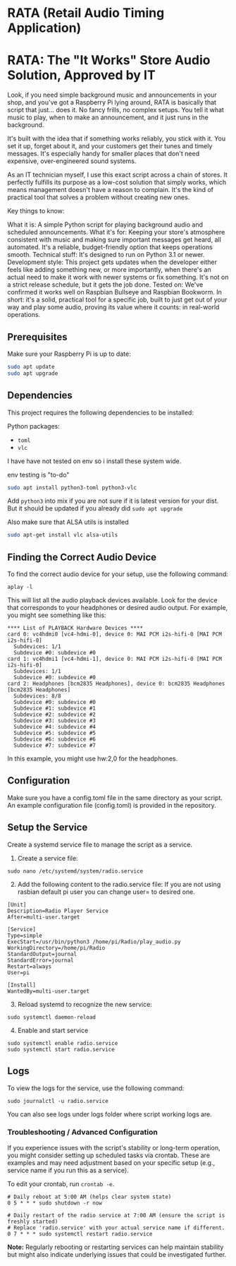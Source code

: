 # RATA (Retail Audio Timing Application) 
# RATA: The "It Works" Store Audio Solution, Approved by IT
Look, if you need simple background music and announcements in your shop, and you've got a Raspberry Pi lying around, RATA is basically that script that just... does it. No fancy frills, no complex setups. You tell it what music to play, when to make an announcement, and it just runs in the background.

It's built with the idea that if something works reliably, you stick with it. You set it up, forget about it, and your customers get their tunes and timely messages. It's especially handy for smaller places that don't need expensive, over-engineered sound systems.

As an IT technician myself, I use this exact script across a chain of stores. It perfectly fulfills its purpose as a low-cost solution that simply works, which means management doesn't have a reason to complain. It's the kind of practical tool that solves a problem without creating new ones.

Key things to know:

What it is: A simple Python script for playing background audio and scheduled announcements.
What it's for: Keeping your store's atmosphere consistent with music and making sure important messages get heard, all automated. It's a reliable, budget-friendly option that keeps operations smooth.
Technical stuff: It's designed to run on Python 3.1 or newer.
Development style: This project gets updates when the developer either feels like adding something new, or more importantly, when there's an actual need to make it work with newer systems or fix something. It's not on a strict release schedule, but it gets the job done.
Tested on: We've confirmed it works well on Raspbian Bullseye and Raspbian Bookworm.
In short: it's a solid, practical tool for a specific job, built to just get out of your way and play some audio, proving its value where it counts: in real-world operations.

## Prerequisites

Make sure your Raspberry Pi is up to date:

```sh
sudo apt update
sudo apt upgrade
```
## Dependencies
This project requires the following dependencies to be installed:

Python packages:
   - `toml`
   - `vlc`

I have have not tested on env so i install these system wide.

env testing is "to-do"
```sh
sudo apt install python3-toml python3-vlc
```
Add `python3` into mix if you are not sure if it is latest version for your dist.
But it should be updated if you already did `sudo apt upgrade`

Also make sure that ALSA utils is installed
```sh
sudo apt-get install vlc alsa-utils
```

## Finding the Correct Audio Device

To find the correct audio device for your setup, use the following command:
```
aplay -l
```

This will list all the audio playback devices available. Look for the device that corresponds to your headphones or desired audio output. For example, you might see something like this:

```
**** List of PLAYBACK Hardware Devices ****
card 0: vc4hdmi0 [vc4-hdmi-0], device 0: MAI PCM i2s-hifi-0 [MAI PCM i2s-hifi-0]
  Subdevices: 1/1
  Subdevice #0: subdevice #0
card 1: vc4hdmi1 [vc4-hdmi-1], device 0: MAI PCM i2s-hifi-0 [MAI PCM i2s-hifi-0]
  Subdevices: 1/1
  Subdevice #0: subdevice #0
card 2: Headphones [bcm2835 Headphones], device 0: bcm2835 Headphones [bcm2835 Headphones]
  Subdevices: 8/8
  Subdevice #0: subdevice #0
  Subdevice #1: subdevice #1
  Subdevice #2: subdevice #2
  Subdevice #3: subdevice #3
  Subdevice #4: subdevice #4
  Subdevice #5: subdevice #5
  Subdevice #6: subdevice #6
  Subdevice #7: subdevice #7
```
In this example, you might use hw:2,0 for the headphones.

## Configuration

Make sure you have a config.toml file in the same directory as your script. An example configuration file (config.toml) is provided in the repository.

## Setup the Service

Create a systemd service file to manage the script as a service.

1. Create a service file:
```
sudo nano /etc/systemd/system/radio.service
```
2. Add the following content to the radio.service file:
If you are not using rasbian default pi user you can change user= to desired one.
```
[Unit]
Description=Radio Player Service
After=multi-user.target

[Service]
Type=simple
ExecStart=/usr/bin/python3 /home/pi/Radio/play_audio.py
WorkingDirectory=/home/pi/Radio
StandardOutput=journal
StandardError=journal
Restart=always
User=pi

[Install]
WantedBy=multi-user.target
```
3. Reload systemd to recognize the new service:
```
sudo systemctl daemon-reload
```
4. Enable and start service
```
sudo systemctl enable radio.service
sudo systemctl start radio.service
```
## Logs
To view the logs for the service, use the following command:
```
sudo journalctl -u radio.service
```
You can also see logs under logs folder where script working logs are.

### Troubleshooting / Advanced Configuration

If you experience issues with the script's stability or long-term operation, you might consider setting up scheduled tasks via crontab. These are examples and may need adjustment based on your specific setup (e.g., service name if you run this as a service).

To edit your crontab, run `crontab -e`.

```cron
# Daily reboot at 5:00 AM (helps clear system state)
0 5 * * * sudo shutdown -r now

# Daily restart of the radio service at 7:00 AM (ensure the script is freshly started)
# Replace 'radio.service' with your actual service name if different.
0 7 * * * sudo systemctl restart radio.service
```
**Note:** Regularly rebooting or restarting services can help maintain stability but might also indicate underlying issues that could be investigated further.
